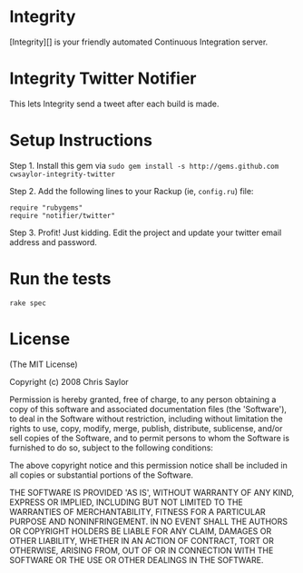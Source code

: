 Integrity
=========

[Integrity][] is your friendly automated Continuous Integration server.

Integrity Twitter Notifier
===========================

This lets Integrity send a tweet after each build is made.

Setup Instructions
==================

Step 1. Install this gem via `sudo gem install -s http://gems.github.com 
cwsaylor-integrity-twitter`

Step 2. Add the following lines to your Rackup (ie, `config.ru`) file:

    require "rubygems"
    require "notifier/twitter"
  
Step 3. Profit! Just kidding. Edit the project and update your twitter email
address and password.

Run the tests
==================

    rake spec

License
=======

(The MIT License)

Copyright (c) 2008 Chris Saylor

Permission is hereby granted, free of charge, to any person obtaining
a copy of this software and associated documentation files (the
'Software'), to deal in the Software without restriction, including
without limitation the rights to use, copy, modify, merge, publish,
distribute, sublicense, and/or sell copies of the Software, and to
permit persons to whom the Software is furnished to do so, subject to
the following conditions:

The above copyright notice and this permission notice shall be
included in all copies or substantial portions of the Software.

THE SOFTWARE IS PROVIDED 'AS IS', WITHOUT WARRANTY OF ANY KIND,
EXPRESS OR IMPLIED, INCLUDING BUT NOT LIMITED TO THE WARRANTIES OF
MERCHANTABILITY, FITNESS FOR A PARTICULAR PURPOSE AND NONINFRINGEMENT.
IN NO EVENT SHALL THE AUTHORS OR COPYRIGHT HOLDERS BE LIABLE FOR ANY
CLAIM, DAMAGES OR OTHER LIABILITY, WHETHER IN AN ACTION OF CONTRACT,
TORT OR OTHERWISE, ARISING FROM, OUT OF OR IN CONNECTION WITH THE
SOFTWARE OR THE USE OR OTHER DEALINGS IN THE SOFTWARE.
